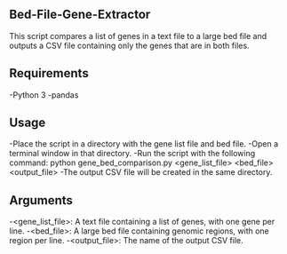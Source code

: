 ## Bed-File-Gene-Extractor

This script compares a list of genes in a text file to a large bed file and outputs a CSV file containing only the genes that are in both files.

## Requirements
-Python 3
-pandas
## Usage
-Place the script in a directory with the gene list file and bed file.
-Open a terminal window in that directory.
-Run the script with the following command: python gene_bed_comparison.py <gene_list_file> <bed_file> <output_file>
-The output CSV file will be created in the same directory.
## Arguments
-<gene_list_file>: A text file containing a list of genes, with one gene per line.
-<bed_file>: A large bed file containing genomic regions, with one region per line.
-<output_file>: The name of the output CSV file.
